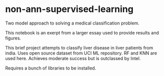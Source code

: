# non-ann-supervised-learning
Two model approach to solving a medical classification problem.

This notebook is an exerpt from a larger essay used to provide results and figures.

This brief project attempts to classify liver disease in liver patients from india. Uses open source dataset from UCI ML repository.
RF and KNN are used here.
Achieves moderate success but is outclassed by Intel.

Requires a bunch of libraries to be installed.

